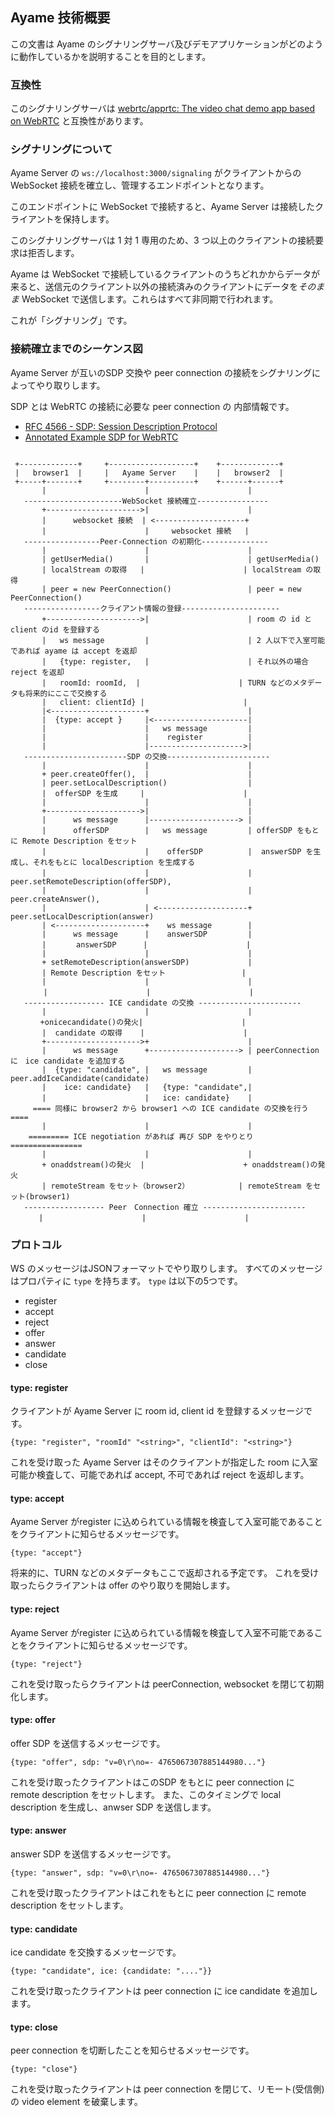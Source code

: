 ## Ayame 技術概要

この文書は Ayame のシグナリングサーバ及びデモアプリケーションがどのように動作しているかを説明することを目的とします。

### 互換性

このシグナリングサーバは [webrtc/apprtc: The video chat demo app based on WebRTC](https://github.com/webrtc/apprtc) と互換性があります。

### シグナリングについて

Ayame Server の `ws://localhost:3000/signaling` がクライアントからの WebSocket 接続を確立し、管理するエンドポイントとなります。

このエンドポイントに WebSocket で接続すると、Ayame Server は接続したクライアントを保持します。

このシグナリングサーバは 1 対 1 専用のため、3 つ以上のクライアントの接続要求は拒否します。

Ayame は WebSocket で接続しているクライアントのうちどれかからデータが来ると、送信元のクライアント以外の接続済みのクライアントにデータを*そのまま* WebSocket で送信します。これらはすべて非同期で行われます。

これが「シグナリング」です。

### 接続確立までのシーケンス図

Ayame Server が互いのSDP 交換や peer connection の接続をシグナリングによってやり取りします。

SDP とは WebRTC の接続に必要な peer connection の 内部情報です。 

- [RFC 4566 \- SDP: Session Description Protocol](https://tools.ietf.org/html/rfc4566)
- [Annotated Example SDP for WebRTC](https://tools.ietf.org/html/draft-ietf-rtcweb-sdp-11)

 ```

  +-------------+     +-------------------+    +-------------+
  |   browser1  |     |   Ayame Server    |    |   browser2  |
  +-----+-------+     +--------+----------+    +------+------+
        |                      |                      |
    ----------------------WebSocket 接続確立----------------
        +--------------------->|                      |
        |      websocket 接続  | <--------------------+
        |                      |     websocket 接続   |
    -----------------Peer-Connection の初期化---------------
        |                      |                      |
        | getUserMedia()       |                      | getUserMedia() 
        | localStream の取得   |                      | localStream の取得 
        | peer = new PeerConnection()                 | peer = new PeerConnection()
    -----------------クライアント情報の登録----------------------
        +--------------------->|                      | room の id と client のid を登録する
        |   ws message         |                      | 2 人以下で入室可能であれば ayame は accept を返却
        |   {type: register,   |                      | それ以外の場合 reject を返却
        |   roomId: roomId,  |                      | TURN などのメタデータも将来的にここで交換する
        |   client: clientId} |                      |
        |<---------------------+                      |
        |  {type: accept }     |<---------------------|
        |                      |   ws message         | 
        |                      |    register          |  
        |                      |--------------------->|
    -----------------------SDP の交換-----------------------
        |                      |                      |
        + peer.createOffer(),  |                      |
        | peer.setLocalDescription()                  |
        |  offerSDP を生成     |                      |
        |                      |                      |
        +--------------------->|                      |
        |      ws message      |--------------------> |
        |      offerSDP        |   ws message         | offerSDP をもとに Remote Description をセット
        |                      |    offerSDP          |  answerSDP を生成し、それをもとに localDescription を生成する
        |                      |                      |　peer.setRemoteDescription(offerSDP),
        |                      |                      |  peer.createAnswer(),
        |                      | <--------------------+  peer.setLocalDescription(answer)
        | <--------------------+    ws message        |
        |      ws message      |    answerSDP         |
        |     　answerSDP      |                      |
        |                      |                      |
        + setRemoteDescription(answerSDP)             |
        | Remote Description をセット                 |
        |                      |                      |
　   　 |                      |                      |
    ------------------ ICE candidate の交換 -----------------------
        |                      |                      |
　　　　+onicecandidate()の発火|                      |
        |  candidate の取得    |                      |
        +--------------------->+                      |
        |      ws message      +--------------------> | peerConnection に　ice candidate を追加する
        |  {type: "candidate", |   ws message         | peer.addIceCandidate(candidate)
        |    ice: candidate}   |   {type: "candidate",|
        |                      |   ice: candidate}    |　
      ==== 同様に browser2 から browser1 への ICE candidate の交換を行う ====
        |                      |                      |
     ========= ICE negotiation があれば 再び SDP をやりとり ================
        |                      |                      |
        + onaddstream()の発火  |                      + onaddstream()の発火
        | remoteStream をセット（browser2）           | remoteStream をセット(browser1)
    ------------------ Peer　Connection 確立 -----------------------
 　　   |                      |                      |　
```


### プロトコル

WS のメッセージはJSONフォーマットでやり取りします。
すべてのメッセージはプロパティに `type` を持ちます。
`type` は以下の5つです。

- register
- accept
- reject
- offer
- answer
- candidate
- close

#### type: register

クライアントが Ayame Server に room id, client id を登録するメッセージです。

```
{type: "register", "roomId" "<string>", "clientId": "<string>"}
```

これを受け取った Ayame Server はそのクライアントが指定した room に入室可能か検査して、可能であれば accept, 不可であれば reject を返却します。

#### type: accept

Ayame Server がregister に込められている情報を検査して入室可能であることをクライアントに知らせるメッセージです。

```
{type: "accept"}
```

将来的に、TURN などのメタデータもここで返却される予定です。
これを受け取ったらクライアントは offer のやり取りを開始します。

#### type: reject

Ayame Server がregister に込められている情報を検査して入室不可能であることをクライアントに知らせるメッセージです。

```
{type: "reject"}
```

これを受け取ったらクライアントは peerConnection, websocket を閉じて初期化します。

#### type: offer

offer SDP を送信するメッセージです。

```
{type: "offer", sdp: "v=0\r\no=- 4765067307885144980..."}
```

これを受け取ったクライアントはこのSDP をもとに peer connection に remote description をセットします。
また、このタイミングで local description を生成し、anwser SDP を送信します。

#### type: answer

answer SDP を送信するメッセージです。

```
{type: "answer", sdp: "v=0\r\no=- 4765067307885144980..."}
```

これを受け取ったクライアントはこれをもとに peer connection に remote description をセットします。

#### type: candidate

ice candidate を交換するメッセージです。

```
{type: "candidate", ice: {candidate: "...."}}
```

これを受け取ったクライアントは peer connection に ice candidate を追加します。

#### type: close

peer connection を切断したことを知らせるメッセージです。

```
{type: "close"}
```

これを受け取ったクライアントは peer connection を閉じて、リモート(受信側)の video element を破棄します。
